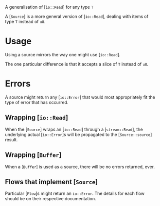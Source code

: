 A generalisation of [`io::Read`] for any type `T`

A [`Source`] is a more general version of [`io::Read`], dealing with
items of type `T` instead of `u8`.

# Usage

Using a source mirrors the way one might use [`io::Read`].

The one particular difference is that it accepts a slice of `T` instead of `u8`.

# Errors

A source might return any [`io::Error`] that would most appropriately
fit the type of error that has occurred.

## Wrapping [`io::Read`]

When the [`Source`] wraps an [`io::Read`] through a [`stream::Read`], the underlying
actual [`io::Error`]s will be propagated to the [`Source::source`] result.

## Wrapping [`Buffer`]

When a [`Buffer`] is used as a source, there will be no errors returned, ever.

## Flows that implement [`Source`]

Particular [`Flow`]s might return an `io::Error`. The details for each flow should be on
their respective documentation.